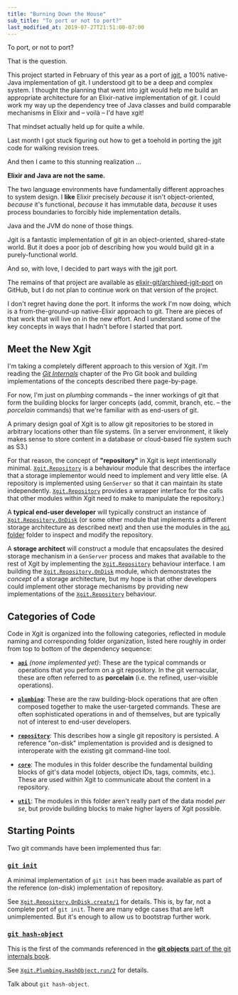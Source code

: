 ```yaml
---
title: "Burning Down the House"
sub_title: "To port or not to port?"
last_modified_at: 2019-07-27T21:51:00-07:00
---
```


To port, or not to port?

That is the question.

This project started in February of this year as a port of [jgit](https://www.eclipse.org/jgit/), a 100% native-Java implementation of git. I understood git to be a deep and complex system. I thought the planning that went into jgit would help me build an appropriate architecture for an Elixir-native implementation of git. I could work my way up the dependency tree of Java classes and build comparable mechanisms in Elixir and – voilà – I'd have xgit!

That mindset actually held up for quite a while.

Last month I got stuck figuring out how to get a toehold in porting the jgit code for walking revision trees.

And then I came to this stunning realization …

**Elixir and Java are not the same.**

The two language environments have fundamentally different approaches to system design. I **like** Elixir precisely _because_ it isn't object-oriented, _because_ it's functional, _because_ it has immutable data, _because_ it uses process boundaries to forcibly hide implementation details.

Java and the JVM do none of those things.

Jgit is a fantastic implementation of git in an object-oriented, shared-state world. But it does a poor job of describing how you would build git in a purely-functional world.

And so, with love, I decided to part ways with the jgit port.

The remains of that project are available as [elixir-git/archived-jgit-port](https://github.com/elixir-git/archived-jgit-port/) on GitHub, but I do not plan to continue work on that version of the project.

I don't regret having done the port. It informs the work I'm now doing, which is a from-the-ground-up native-Elixir approach to git. There are pieces of that work that will live on in the new effort. And I understand some of the key concepts in ways that I hadn't before I started that port.

## Meet the New Xgit

I'm taking a completely different approach to this version of Xgit. I'm reading the [_Git Internals_](https://git-scm.com/book/en/v2/Git-Internals-Plumbing-and-Porcelain) chapter of the Pro Git book and building implementations of the concepts described there page-by-page.

For now, I'm just on _plumbing_ commands – the inner workings of git that form the building blocks for larger concepts (add, commit, branch, etc. – the _porcelain_ commands) that we're familiar with as end-users of git.

A primary design goal of Xgit is to allow git repositories to be stored in arbitrary locations other than file systems. (In a server environment, it likely makes sense to store content in a database or cloud-based file system such as S3.)

For that reason, the concept of **"repository"** in Xgit is kept intentionally minimal. [`Xgit.Repository`](https://hexdocs.pm/xgit/Xgit.Repository.html) is a behaviour module that describes the interface that a storage implementor would need to implement and very little else. (A repository is implemented using `GenServer` so that it can maintain its state independently. [`Xgit.Repository`](https://hexdocs.pm/xgit/Xgit.Repository.html) provides a wrapper interface for the calls that other modules within Xgit need to make to manipulate the repository.)

A **typical end-user developer** will typically construct an instance of [`Xgit.Repository.OnDisk`](https://hexdocs.pm/xgit/Xgit.Repository.OnDisk.html) (or some other module that implements a different storage architecture as described next) and then use the modules in the [`api` folder](https://github.com/elixir-git/xgit/tree/master/lib/xgit/api) folder to inspect and modify the repository.

A **storage architect** will construct a module that encapsulates the desired storage mechanism in a `GenServer` process and makes that available to the rest of Xgit by implementing the [`Xgit.Repository`](https://hexdocs.pm/xgit/Xgit.Repository.html) behaviour interface. I am building the [`Xgit.Repository.OnDisk`](https://hexdocs.pm/xgit/Xgit.Repository.OnDisk.html) module, which demonstrates the _concept_ of a storage architecture, but my hope is that other developers could implement other storage mechanisms by providing new implementations of the [`Xgit.Repository`](https://hexdocs.pm/xgit/Xgit.Repository.html) behaviour.

## Categories of Code

Code in Xgit is organized into the following categories, reflected in module naming and corresponding folder organization, listed here roughly in order from top to bottom of the dependency sequence:

* [**`api`**](https://github.com/elixir-git/xgit/tree/master/lib/xgit/api) _(none implemented yet)_: These are the typical commands or operations that you perform on a git repository. In the git vernacular, these are often referred to as **porcelain** (i.e. the refined, user-visible operations).

* [**`plumbing`**](https://github.com/elixir-git/xgit/tree/master/lib/xgit/plumbing): These are the raw building-block operations that are often composed together to make the user-targeted commands. These are often sophisticated operations in and of themselves, but are typically not of interest to end-user developers.

* [**`repository`**](https://github.com/elixir-git/xgit/tree/master/lib/xgit/repository): This describes how a single git repository is persisted. A reference "on-disk" implementation is provided and is designed to interoperate with the existing git command-line tool.

* [**`core`**](https://github.com/elixir-git/xgit/tree/master/lib/xgit/core): The modules in this folder describe the fundamental building blocks of git's data model (objects, object IDs, tags, commits, etc.). These are used within Xgit to communicate about the content in a repository.

* [**`util`**](https://github.com/elixir-git/xgit/tree/master/lib/xgit/util): The modules in this folder aren't really part of the data model _per se_, but provide building blocks to make higher layers of Xgit possible.

## Starting Points

Two git commands have been implemented thus far:

### [`git init`](https://git-scm.com/docs/git-init)

A minimal implementation of `git init` has been made available as part of the reference (on-disk) implementation of repository.

See [`Xgit.Repository.OnDisk.create/1`](https://hexdocs.pm/xgit/Xgit.Repository.OnDisk.html#create/1) for details. This is, by far, not a complete port of `git init`. There are many edge cases that are left unimplemented. But it's enough to allow us to bootstrap further work.

### [`git hash-object`](https://git-scm.com/docs/git-hash-object)

This is the first of the commands referenced in the [**git objects** part of the git internals book](https://git-scm.com/book/en/v2/Git-Internals-Git-Objects).

See [`Xgit.Plumbing.HashObject.run/2`](https://hexdocs.pm/xgit/Xgit.Plumbing.HashObject.html#run/2) for details.



Talk about `git hash-object`.
